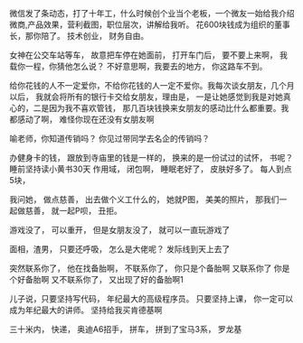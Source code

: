 微信发了条动态，打了十年工，什么时候创个业当个老板，一个微友一始给我介绍微商,产品效果，营利截图，职位层次，讲解给我听。 花600块钱成为组织的董事长，那你陪了。 技术创业， 财务自由。

女神在公交车站等车， 故意把车停在她面前， 打开车门后， 要不要上来啊， 我载你一程，你猜他怎么说？ 不好意思啊，我要去的地方， 你这路车不到。

给你花钱的人不一定爱你，不给你花钱的人一定不爱你。我每次谈女朋友，几个月以后， 我就会将所有的银行卡交给女朋友，理由是， 一是让她感觉到我是对她真心的，二是因为我不喜欢管钱， 那几百块钱换来女朋友的感动比什么都重要。我都感动了啊， 难怪你现在还没有女朋友啊

喻老师，你知道传销吗？ 你见过带同学去名企的传销吗？

办健身卡的钱， 跟放到寺庙里的钱是一样的， 换来的是一份试过的试怀， 书呢？ 
睡前坚持读小黄书30天  作用域， 闭包啊， 睡眠老好了， 皮肤好多了。  每人到点5块， 


我问她， 做点慈善， 出去做个义工什么的， 她就P图， 美美的照片， 那我们一起做慈善， 就一起P呗， 丑拒。

游戏没了， 可以重开， 但是女朋友没了， 就可以一直玩游戏了

面相，渣男， 只要还呼吸，    怎么是大佬呢？ 发际线到天上去了

突然联系你了， 他在找备胎啊， 不联系你了， 你只是个备胎啊  又联系你了  你是个好备胎啊 又不联系你了， 又出现了好的备胎啊1    
    
儿子说，只要坚持写代码， 年纪最大的高级程序员。 只要坚持上课， 你一定可以成为年纪最大的讲师。 坚持给我买肯德基啊

三十米内， 快递， 奥迪A6招手， 拼车， 拼到了宝马3系， 罗龙基  

